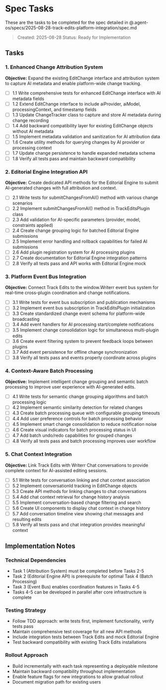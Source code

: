 # Spec Tasks

These are the tasks to be completed for the spec detailed in @.agent-os/specs/2025-08-28-track-edits-platform-integration/spec.md

> Created: 2025-08-28
> Status: Ready for Implementation

## Tasks

### 1. Enhanced Change Attribution System

**Objective:** Expand the existing EditChange interface and attribution system to capture AI metadata and enable platform-wide change tracking.

- [ ] 1.1 Write comprehensive tests for enhanced EditChange interface with AI metadata fields
- [ ] 1.2 Extend EditChange interface to include aiProvider, aiModel, processingContext, and timestamp fields
- [ ] 1.3 Update ChangeTracker class to capture and store AI metadata during change recording
- [ ] 1.4 Add backward compatibility layer for existing EditChange objects without AI metadata
- [ ] 1.5 Implement metadata validation and sanitization for AI attribution data
- [ ] 1.6 Create utility methods for querying changes by AI provider or processing context
- [ ] 1.7 Update change persistence to handle expanded metadata schema
- [ ] 1.8 Verify all tests pass and maintain backward compatibility

### 2. Editorial Engine Integration API

**Objective:** Create dedicated API methods for the Editorial Engine to submit AI-generated changes with full attribution and context.

- [ ] 2.1 Write tests for submitChangesFromAI() method with various change scenarios
- [ ] 2.2 Implement submitChangesFromAI() method in TrackEditsPlugin class
- [ ] 2.3 Add validation for AI-specific parameters (provider, model, constraints applied)
- [ ] 2.4 Create change grouping logic for batched Editorial Engine submissions
- [ ] 2.5 Implement error handling and rollback capabilities for failed AI submissions
- [ ] 2.6 Add plugin registration system for AI processing plugins
- [ ] 2.7 Create documentation for Editorial Engine integration patterns
- [ ] 2.8 Verify all tests pass and API works with Editorial Engine mock

### 3. Platform Event Bus Integration

**Objective:** Connect Track Edits to the window.Writerr event bus system for real-time cross-plugin coordination and change notifications.

- [ ] 3.1 Write tests for event bus subscription and publication mechanisms
- [ ] 3.2 Implement event bus subscription in TrackEditsPlugin initialization
- [ ] 3.3 Create standardized change event schema for platform-wide broadcasting
- [ ] 3.4 Add event handlers for AI processing start/complete notifications
- [ ] 3.5 Implement change consolidation logic for simultaneous multi-plugin edits
- [ ] 3.6 Create event filtering system to prevent feedback loops between plugins
- [ ] 3.7 Add event persistence for offline change synchronization
- [ ] 3.8 Verify all tests pass and events properly coordinate across plugins

### 4. Context-Aware Batch Processing

**Objective:** Implement intelligent change grouping and semantic batch processing to improve user experience with AI-generated edits.

- [ ] 4.1 Write tests for semantic change grouping algorithms and batch processing logic
- [ ] 4.2 Implement semantic similarity detection for related changes
- [ ] 4.3 Create batch processing queue with configurable grouping timeouts
- [ ] 4.4 Add user preference controls for batch processing behavior
- [ ] 4.5 Implement smart change consolidation to reduce notification noise
- [ ] 4.6 Create visual indicators for batch processing status in UI
- [ ] 4.7 Add batch undo/redo capabilities for grouped changes
- [ ] 4.8 Verify all tests pass and batch processing improves user workflow

### 5. Chat Context Integration

**Objective:** Link Track Edits with Writerr Chat conversations to provide complete context for AI-assisted editing sessions.

- [ ] 5.1 Write tests for conversation linking and chat context association
- [ ] 5.2 Implement conversationId tracking in EditChange objects
- [ ] 5.3 Create API methods for linking changes to chat conversations
- [ ] 5.4 Add chat context retrieval for change history analysis
- [ ] 5.5 Implement conversation-based change filtering and search
- [ ] 5.6 Create UI components to display chat context in change history
- [ ] 5.7 Add conversation timeline view showing chat messages and resulting edits
- [ ] 5.8 Verify all tests pass and chat integration provides meaningful context

## Implementation Notes

### Technical Dependencies
- Task 1 (Attribution System) must be completed before Tasks 2-5
- Task 2 (Editorial Engine API) is prerequisite for optimal Task 4 (Batch Processing)
- Task 3 (Event Bus) enables coordination features in Tasks 4-5
- Tasks 4-5 can be developed in parallel after core infrastructure is complete

### Testing Strategy
- Follow TDD approach: write tests first, implement functionality, verify tests pass
- Maintain comprehensive test coverage for all new API methods
- Include integration tests between Track Edits and mock Editorial Engine
- Test backward compatibility with existing Track Edits installations

### Rollout Approach
- Build incrementally with each task representing a deployable milestone
- Maintain backward compatibility throughout implementation
- Enable feature flags for new integrations to allow gradual rollout
- Document migration path for existing users
